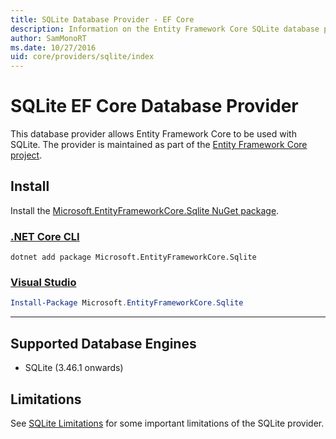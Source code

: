 ```yaml
---
title: SQLite Database Provider - EF Core
description: Information on the Entity Framework Core SQLite database provider
author: SamMonoRT
ms.date: 10/27/2016
uid: core/providers/sqlite/index
---
```

# SQLite EF Core Database Provider

This database provider allows Entity Framework Core to be used with SQLite. The provider is maintained as part of the [Entity Framework Core project](https://github.com/dotnet/efcore).

## Install

Install the [Microsoft.EntityFrameworkCore.Sqlite NuGet package](https://www.nuget.org/packages/Microsoft.EntityFrameworkCore.Sqlite/).

### [.NET Core CLI](#tab/dotnet-core-cli)

```dotnetcli
dotnet add package Microsoft.EntityFrameworkCore.Sqlite
```

### [Visual Studio](#tab/vs)

```powershell
Install-Package Microsoft.EntityFrameworkCore.Sqlite
```

***

## Supported Database Engines

* SQLite (3.46.1 onwards)

## Limitations

See [SQLite Limitations](xref:core/providers/sqlite/limitations) for some important limitations of the SQLite provider.
